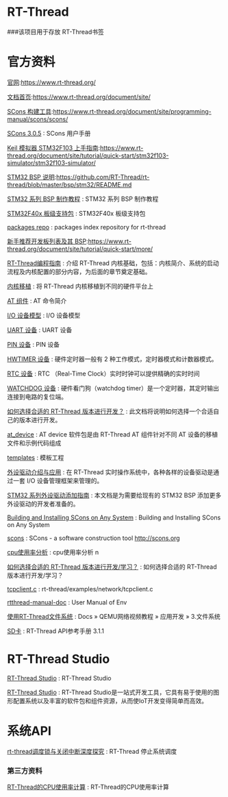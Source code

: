 # RT-Thread
###该项目用于存放 RT-Thread书签

# 官方资料

[官网](https://www.rt-thread.org/):https://www.rt-thread.org/

[文档首页](https://www.rt-thread.org/document/site/):https://www.rt-thread.org/document/site/

[SCons 构建工具](https://www.rt-thread.org/document/site/programming-manual/scons/scons/):https://www.rt-thread.org/document/site/programming-manual/scons/scons/

[SCons 3.0.5](https://www.scons.org/doc/production/HTML/scons-user/index.html) : SCons 用户手册

[Keil 模拟器 STM32F103 上手指南](https://www.rt-thread.org/document/site/tutorial/quick-start/stm32f103-simulator/stm32f103-simulator/):https://www.rt-thread.org/document/site/tutorial/quick-start/stm32f103-simulator/stm32f103-simulator/

[STM32 BSP 说明](https://github.com/RT-Thread/rt-thread/blob/master/bsp/stm32/README.md):https://github.com/RT-Thread/rt-thread/blob/master/bsp/stm32/README.md

[STM32 系列 BSP 制作教程](https://github.com/RT-Thread/rt-thread/blob/master/bsp/stm32/docs/STM32%E7%B3%BB%E5%88%97BSP%E5%88%B6%E4%BD%9C%E6%95%99%E7%A8%8B.md) : STM32 系列 BSP 制作教程 

[STM32F40x 板级支持包](https://github.com/RT-Thread/rt-thread/tree/v4.0.0/bsp/stm32f40x) : STM32F40x 板级支持包 

[packages repo](https://github.com/RT-Thread/packages) : packages index repository for rt-thread  

[新手推荐开发板列表及其 BSP](https://www.rt-thread.org/document/site/tutorial/quick-start/more/):https://www.rt-thread.org/document/site/tutorial/quick-start/more/

[RT-Thread编程指南](https://www.rt-thread.org/document/site/programming-manual/basic/basic/) : 介绍 RT-Thread 内核基础，包括：内核简介、系统的启动流程及内核配置的部分内容，为后面的章节奠定基础。

[内核移植](https://www.rt-thread.org/document/site/programming-manual/porting/porting/) : 将 RT-Thread 内核移植到不同的硬件平台上

[AT 组件](https://www.rt-thread.org/document/site/programming-manual/at/at/) : AT 命令简介 

[I/O 设备模型](https://www.rt-thread.org/document/site/programming-manual/device/device/#) : I/O 设备模型 

[UART 设备](https://www.rt-thread.org/document/site/programming-manual/device/uart/uart/) : UART 设备 

[PIN 设备](https://www.rt-thread.org/document/site/programming-manual/device/pin/pin/) : PIN 设备 

[HWTIMER 设备](https://www.rt-thread.org/document/site/programming-manual/device/hwtimer/hwtimer/) : 硬件定时器一般有 2 种工作模式，定时器模式和计数器模式。 

[RTC 设备](https://www.rt-thread.org/document/site/programming-manual/device/rtc/rtc/) : RTC （Real-Time Clock）实时时钟可以提供精确的实时时间 

[WATCHDOG 设备](https://www.rt-thread.org/document/site/programming-manual/device/watchdog/watchdog/) : 硬件看门狗（watchdog timer）是一个定时器，其定时输出连接到电路的复位端。  

[如何选择合适的 RT-Thread 版本进行开发？](https://www.rt-thread.org/document/site/application-note/setup/rt-thread-version/an0030-rtthread-version/) : 此文档将说明如何选择一个合适自己的版本进行开发。 

[at_device](https://github.com/RT-Thread-packages/at_device) : AT device 软件包是由 RT-Thread AT 组件针对不同 AT 设备的移植文件和示例代码组成  

[templates](https://github.com/RT-Thread/rt-thread/tree/master/bsp/stm32/libraries/templates) : 模板工程 

[外设驱动介绍与应用](https://github.com/RT-Thread/rt-thread/blob/master/bsp/stm32/docs/STM32%E7%B3%BB%E5%88%97%E9%A9%B1%E5%8A%A8%E4%BB%8B%E7%BB%8D.md) : 在 RT-Thread 实时操作系统中，各种各样的设备驱动是通过一套 I/O 设备管理框架来管理的。

[STM32 系列外设驱动添加指南](https://github.com/RT-Thread/rt-thread/blob/master/bsp/stm32/docs/STM32%E7%B3%BB%E5%88%97%E5%A4%96%E8%AE%BE%E9%A9%B1%E5%8A%A8%E6%B7%BB%E5%8A%A0%E6%8C%87%E5%8D%97.md) : 本文档是为需要给现有的 STM32 BSP 添加更多外设驱动的开发者准备的。

[Building and Installing SCons on Any System](https://www.scons.org/doc/production/HTML/scons-user/ch01s03.html) : Building and Installing SCons on Any System 
  
[scons](https://github.com/SCons/scons) : SCons - a software construction tool http://scons.org 

[cpu使用率分析](https://www.rt-thread.org/qa/thread-2903-1-1.html) : cpu使用率分析 n

[如何选择合适的 RT-Thread 版本进行开发/学习？](https://mp.weixin.qq.com/s/d1YKCW5lR95cA3ZSyb2tBw) : 如何选择合适的 RT-Thread 版本进行开发/学习？ 

[tcpclient.c](https://github.com/RT-Thread/rt-thread/blob/master/examples/network/tcpclient.c) : rt-thread/examples/network/tcpclient.c 

[rtthread-manual-doc](https://github.com/RT-Thread/rtthread-manual-doc/blob/master/env/env.md) : User Manual of Env 

[使用RT-Thread文件系统](https://www.rt-thread.org/document/site/tutorial/qemu-network/filesystems/filesystems/) : Docs » QEMU网络视频教程 » 应用开发 » 3.文件系统

[SD卡](https://www.rt-thread.org/document/api/group__sd__sample.html) : RT-Thread API参考手册  3.1.1 

# RT-Thread Studio

[RT-Thread Studio](https://www.bilibili.com/video/BV1aJ411t7qo?p=3) : RT-Thread Studio 

[RT-Thread Studio](https://www.rt-thread.io/studio.html) : RT-Thread Studio是一站式开发工具，它具有易于使用的图形配置系统以及丰富的软件包和组件资源，从而使IoT开发变得简单而高效。 

# 系统API

[rt-thread调度锁与关闭中断深度探究](https://www.cnblogs.com/bigmagic/p/12980754.html) : RT-Thread 停止系统调度 

### 第三方资料

[RT-Thread的CPU使用率计算](https://www.cnblogs.com/yygsj/p/5500943.html) : RT-Thread的CPU使用率计算 









